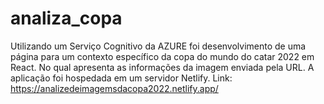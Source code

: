 # analiza_copa

Utilizando um Serviço Cognitivo da AZURE foi desenvolvimento de uma página para um contexto específico da copa do mundo do catar 2022 em React. No qual apresenta as informações da imagem enviada pela URL.
A aplicação foi hospedada em um servidor Netlify.
Link: https://analizedeimagemsdacopa2022.netlify.app/
